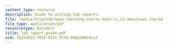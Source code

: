```yaml
---
content_type: resource
description: Guide to writing lab reports.
file: /media/https%3A/open-learning-course-data-rc.s3.amazonaws.com/16-30-estimation-and-control-of-aerospace-systems-spring-2004/32d1db53f016527c3ffb09a520b3dcc3_lab_report_guide.pdf
file_type: application/pdf
resourcetype: Document
title: lab_report_guide.pdf
uid: 32d1db53-f016-527c-3ffb-09a520b3dcc3
---
```

